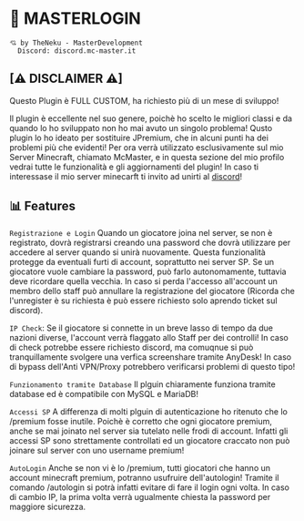 # 🚀 MASTERLOGIN

```
💘 by TheNeku - MasterDevelopment
  Discord: discord.mc-master.it
```

## [⚠ DISCLAIMER ⚠]
Questo Plugin è FULL CUSTOM, ha richiesto più di un mese di sviluppo!

Il plugin è eccellente nel suo genere, poichè ho scelto le migliori classi e da quando lo ho sviluppato non ho mai avuto un singolo problema!
Qusto plugin lo ho ideato per sostituire JPremium, che in alcuni punti ha dei problemi più che evidenti!
Per ora verrà utilizzato esclusivamente sul mio Server Minecraft, chiamato McMaster, e in questa sezione del mio profilo vedrai tutte le funzionalità e gli aggiornamenti del plugin!
In caso ti interessase il mio server minecarft ti invito ad unirti al [discord](https://discord.gg/mc-master)!


## 📊 Features

`Registrazione e Login` Quando un giocatore joina nel server, se non è registrato, dovrà registrarsi creando una password che dovrà utilizzare per accedere al server quando si unirà nuovamente. Questa funzionalità protegge da eventuali furti di account, soprattutto nei server SP. Se un giocatore vuole cambiare la password, può farlo autonomamente, tuttavia deve ricordare quella vecchia. In caso si perda l'accesso all'account un membro dello staff può annullare la registrazione del giocatore (Ricorda che l'unregister è su richiesta è può essere richiesto solo aprendo ticket sul discord).

`IP Check`: Se il giocatore si connette in un breve lasso di tempo da due nazioni diverse, l'account verrà flaggato allo Staff per dei controlli! In caso di check potrebbe essere richiesto discord, ma comuqnue si può tranquillamente svolgere una verfica screenshare tramite AnyDesk! In caso di bypass dell'Anti VPN/Proxy potrebbero verificarsi problemi di questo tipo!

`Funzionamento tramite Database` Il plguin chiaramente funziona tramite database ed è compatibile con MySQL e MariaDB!

`Accessi SP` A differenza di molti plguin di autenticazione ho ritenuto che lo /premium fosse inutile. Poichè è corretto che ogni giocatore premium, anche se mai joinato nel server sia tutelato nelle frodi di account. Infatti gli accessi SP sono strettamente controllati ed un giocatore craccato non può joinare sul server con uno username premium! 

`AutoLogin` Anche se non vi è lo /premium, tutti giocatori che hanno un account minecraft premium, potranno usufruire dell'autologin! Tramite il comando /autologin si potrà infatti evitare di fare il login ogni volta.
In caso di cambio IP, la prima volta verrà ugualmente chiesta la password per maggiore sicurezza.

